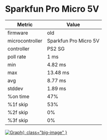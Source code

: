 # Sparkfun Pro Micro 5V

| Metric          | Value        |
| --------------- | ------------ |
| firmware        | old          |
| microcontroller | Sparkfun Pro Micro 5V |
| controller      | PS2 SG       |
| poll rate       | 1 ms         |
| min             | 4.82 ms      |
| max             | 13.48 ms     |
| avg             | 8.77 ms      |
| stddev          | 1.89 ms      |
| %on time        | 47%          |
| %1f skip        | 53%          |
| %2f skip        | 0%           |
| %3f skip        | 0%           |

[![Graph](../../assets/images/results/ardwiino_ps2_guitar_micro_5v.png){: class="big-image" }](../../assets/images/results/ardwiino_ps2_guitar_micro_5v.png)
